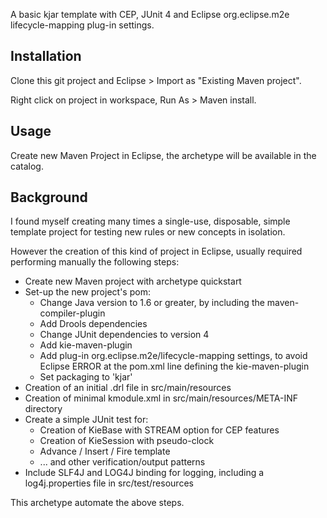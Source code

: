 A basic kjar template with CEP, JUnit 4 and Eclipse org.eclipse.m2e lifecycle-mapping plug-in settings.

## Installation

Clone this git project and Eclipse > Import as "Existing Maven project".

Right click on project in workspace, Run As > Maven install.

## Usage

Create new Maven Project in Eclipse, the archetype will be available in the catalog.

## Background

I found myself creating many times a single-use, disposable, simple template project for testing new rules or new concepts in isolation.

However the creation of this kind of project in Eclipse, usually required performing manually the following steps:
* Create new Maven project with archetype quickstart
* Set-up the new project's pom:
  * Change Java version to 1.6 or greater, by including the maven-compiler-plugin
  * Add Drools dependencies
  * Change JUnit dependencies to version 4
  * Add kie-maven-plugin
  * Add plug-in org.eclipse.m2e/lifecycle-mapping settings, to avoid Eclipse ERROR at the pom.xml line defining the kie-maven-plugin
  * Set packaging to 'kjar'
* Creation of an initial .drl file in src/main/resources 
* Creation of minimal kmodule.xml in src/main/resources/META-INF directory
* Create a simple JUnit test for:
  * Creation of KieBase with STREAM option for CEP features
  * Creation of KieSession with pseudo-clock
  * Advance / Insert / Fire template
  * ... and other verification/output patterns
* Include SLF4J and LOG4J binding for logging, including a log4j.properties file in src/test/resources

This archetype automate the above steps.